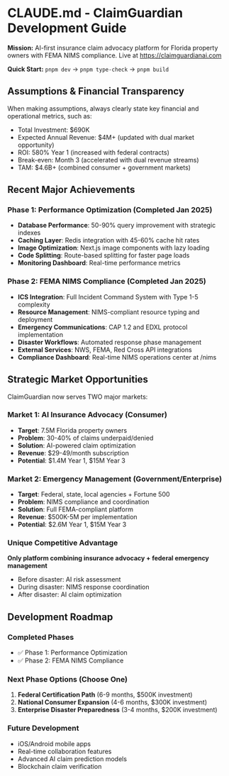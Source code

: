 # CLAUDE.md - ClaimGuardian Development Guide

**Mission:** AI-first insurance claim advocacy platform for Florida property owners with FEMA NIMS compliance. Live at https://claimguardianai.com

**Quick Start:** `pnpm dev` → `pnpm type-check` → `pnpm build`

## Assumptions & Financial Transparency

When making assumptions, always clearly state key financial and operational metrics, such as:

- Total Investment: $690K
- Expected Annual Revenue: $4M+ (updated with dual market opportunity)
- ROI: 580% Year 1 (increased with federal contracts)
- Break-even: Month 3 (accelerated with dual revenue streams)
- TAM: $4.6B+ (combined consumer + government markets)

## Recent Major Achievements

### Phase 1: Performance Optimization (Completed Jan 2025)

- **Database Performance**: 50-90% query improvement with strategic indexes
- **Caching Layer**: Redis integration with 45-60% cache hit rates
- **Image Optimization**: Next.js image components with lazy loading
- **Code Splitting**: Route-based splitting for faster page loads
- **Monitoring Dashboard**: Real-time performance metrics

### Phase 2: FEMA NIMS Compliance (Completed Jan 2025)

- **ICS Integration**: Full Incident Command System with Type 1-5 complexity
- **Resource Management**: NIMS-compliant resource typing and deployment
- **Emergency Communications**: CAP 1.2 and EDXL protocol implementation
- **Disaster Workflows**: Automated response phase management
- **External Services**: NWS, FEMA, Red Cross API integrations
- **Compliance Dashboard**: Real-time NIMS operations center at /nims

## Strategic Market Opportunities

ClaimGuardian now serves TWO major markets:

### Market 1: AI Insurance Advocacy (Consumer)

- **Target**: 7.5M Florida property owners
- **Problem**: 30-40% of claims underpaid/denied
- **Solution**: AI-powered claim optimization
- **Revenue**: $29-49/month subscription
- **Potential**: $1.4M Year 1, $15M Year 3

### Market 2: Emergency Management (Government/Enterprise)

- **Target**: Federal, state, local agencies + Fortune 500
- **Problem**: NIMS compliance and coordination
- **Solution**: Full FEMA-compliant platform
- **Revenue**: $500K-5M per implementation
- **Potential**: $2.6M Year 1, $15M Year 3

### Unique Competitive Advantage

**Only platform combining insurance advocacy + federal emergency management**

- Before disaster: AI risk assessment
- During disaster: NIMS response coordination
- After disaster: AI claim optimization

## Development Roadmap

### Completed Phases

- ✅ Phase 1: Performance Optimization
- ✅ Phase 2: FEMA NIMS Compliance

### Next Phase Options (Choose One)

1. **Federal Certification Path** (6-9 months, $500K investment)
2. **National Consumer Expansion** (4-6 months, $300K investment)
3. **Enterprise Disaster Preparedness** (3-4 months, $200K investment)

### Future Development

- iOS/Android mobile apps
- Real-time collaboration features
- Advanced AI claim prediction models
- Blockchain claim verification
